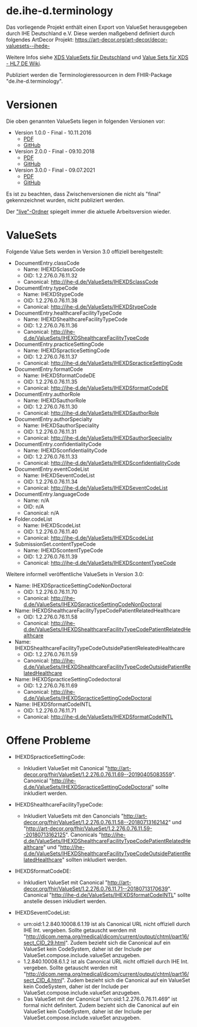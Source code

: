 # de.ihe-d.terminology

Das vorliegende Projekt enthält einen Export von ValueSet herausgegeben durch IHE Deutschland e.V.
Diese werden maßgebend definiert durch folgendes ArtDecor Projekt: https://art-decor.org/art-decor/decor-valuesets--ihede-

Weitere Infos siehe [XDS ValueSets für Deutschland](https://www.ihe-d.de/projekte/xds-value-sets-fuer-deutschland/) und [Value Sets für XDS - HL7 DE Wiki](https://wiki.hl7.de/index.php?title=IG:Value_Sets_für_XDS).

Publiziert werden die Terminologieressourcen in dem FHIR-Package "de.ihe-d.terminology".

# Versionen

Die oben genannten ValueSets liegen in folgenden Versionen vor:

* Version 1.0.0 - Final - 10.11.2016
  * [PDF](https://www.ihe-d.de/wp-content/uploads/2020/09/XDS_Value_Sets1.pdf)
  * [GitHub](https://github.com/hl7germany/de.ihe-d.terminology/tree/v1.0) 
* Version 2.0.0 - Final - 09.10.2018
  * [PDF](https://www.ihe-d.de/wp-content/uploads/2020/09/ValueSets2_0.pdf)
  * [GitHub](https://github.com/hl7germany/de.ihe-d.terminology/tree/v2.0)  
* Version 3.0.0 - Final - 09.07.2021
  * [PDF](https://www.ihe-d.de/wp-content/uploads/2021/07/XDSValueSetsDv3.pdf)
  * [GitHub](https://github.com/hl7germany/de.ihe-d.terminology/tree/v3.0) 

Es ist zu beachten, dass Zwischenversionen die nicht als "final" gekennzeichnet wurden, nicht publiziert werden.

Der ["live"-Ordner](https://github.com/hl7germany/de.ihe-d.terminology/tree/master/terminologie/ValueSets/live) spiegelt immer die aktuelle Arbeitsversion wieder.

# ValueSets

Folgende Value Sets werden in Version 3.0 offiziell bereitgestellt:

* DocumentEntry.classCode
  * Name: IHEXDSclassCode
  * OID: 1.2.276.0.76.11.32
  * Canonical: http://ihe-d.de/ValueSets/IHEXDSclassCode
* DocumentEntry.typeCode
  * Name: IHEXDStypeCode
  * OID: 1.2.276.0.76.11.38
  * Canonical: http://ihe-d.de/ValueSets/IHEXDStypeCode
* DocumentEntry.healthcareFacilityTypeCode
  * Name: IHEXDShealthcareFacilityTypeCode
  * OID: 1.2.276.0.76.11.36
  * Canonical: http://ihe-d.de/ValueSets/IHEXDShealthcareFacilityTypeCode
* DocumentEntry.practiceSettingCode
  * Name: IHEXDSpracticeSettingCode
  * OID: 1.2.276.0.76.11.37
  * Canonical: http://ihe-d.de/ValueSets/IHEXDSpracticeSettingCode
* DocumentEntry.formatCode
  * Name: IHEXDSformatCodeDE
  * OID: 1.2.276.0.76.11.35
  * Canonical: http://ihe-d.de/ValueSets/IHEXDSformatCodeDE
* DocumentEntry.authorRole
  * Name: IHEXDSauthorRole
  * OID: 1.2.276.0.76.11.30
  * Canonical: http://ihe-d.de/ValueSets/IHEXDSauthorRole
* DocumentEntry.authorSpecialty
  * Name: IHEXDSauthorSpeciality
  * OID: 1.2.276.0.76.11.31
  * Canonical: http://ihe-d.de/ValueSets/IHEXDSauthorSpeciality
* DocumentEntry.confidentialityCode
  * Name: IHEXDSconfidentialityCode
  * OID: 1.2.276.0.76.11.33
  * Canonical: http://ihe-d.de/ValueSets/IHEXDSconfidentialityCode
* DocumentEntry.eventCodeList
  * Name: IHEXDSeventCodeList
  * OID: 1.2.276.0.76.11.34
  * Canonical: http://ihe-d.de/ValueSets/IHEXDSeventCodeList
* DocumentEntry.languageCode
  * Name: n/A
  * OID: n/A
  * Canonical: n/A
* Folder.codeList
  * Name: IHEXDScodeList
  * OID: 1.2.276.0.76.11.40
  * Canonical: http://ihe-d.de/ValueSets/IHEXDScodeList
* SubmissionSet.contentTypeCode
  * Name: IHEXDScontentTypeCode
  * OID: 1.2.276.0.76.11.39
  * Canonical: http://ihe-d.de/ValueSets/IHEXDScontentTypeCode

Weitere informell veröffentliche ValueSets in Version 3.0:

* Name: IHEXDSpracticeSettingCodeNonDoctoral
  * OID: 1.2.276.0.76.11.70
  * Canonical: http://ihe-d.de/ValueSets/IHEXDSpracticeSettingCodeNonDoctoral
* Name: IHEXDShealthcareFacilityTypeCodePatientRelatedHealthcare
  * OID: 1.2.276.0.76.11.58
  * Canonical: http://ihe-d.de/ValueSets/IHEXDShealthcareFacilityTypeCodePatientRelatedHealthcare
* Name: IHEXDShealthcareFacilityTypeCodeOutsidePatientReleatedHealthcare
  * OID: 1.2.276.0.76.11.59
  * Canonical: http://ihe-d.de/ValueSets/IHEXDShealthcareFacilityTypeCodeOutsidePatientRelatedHealthcare
* Name: IHEXDSpracticeSettingCodedoctoral
  * OID: 1.2.276.0.76.11.69
  * Canonical: http://ihe-d.de/ValueSets/IHEXDSpracticeSettingCodeDoctoral
* Name: IHEXDSformatCodeINTL
  * OID: 1.2.276.0.76.11.71
  * Canonical: http://ihe-d.de/ValueSets/IHEXDSformatCodeINTL

# Offene Probleme

* IHEXDSpracticeSettingCode:
  * Inkludiert ValueSet mit Canonical "http://art-decor.org/fhir/ValueSet/1.2.276.0.76.11.69--20190405083559". Canonical "http://ihe-d.de/ValueSets/IHEXDSpracticeSettingCodeDoctoral" sollte inkludiert werden.
  
* IHEXDShealthcareFacilityTypeCode:
  * Inkludiert ValueSets mit den Canoncials "http://art-decor.org/fhir/ValueSet/1.2.276.0.76.11.58--20180713162142" und "http://art-decor.org/fhir/ValueSet/1.2.276.0.76.11.59--20180713162125". Canonicals "http://ihe-d.de/ValueSets/IHEXDShealthcareFacilityTypeCodePatientRelatedHealthcare" und "http://ihe-d.de/ValueSets/IHEXDShealthcareFacilityTypeCodeOutsidePatientRelatedHealthcare" sollten inkludiert werden.

* IHEXDSformatCodeDE:
  * Inkludiert ValueSet mit Canonical "http://art-decor.org/fhir/ValueSet/1.2.276.0.76.11.71--20180713170639". Canonical "http://ihe-d.de/ValueSets/IHEXDSformatCodeINTL" sollte anstelle dessen inkludiert werden.

* IHEXDSeventCodeList:
  * urn:oid:1.2.840.10008.6.1.19 ist als Canonical URL nicht offiziell durch IHE Int. vergeben. Sollte getauscht werden mit "http://dicom.nema.org/medical/dicom/current/output/chtml/part16/sect_CID_29.html". Zudem bezieht sich die Canonical auf ein ValueSet kein CodeSystem, daher ist der Include per ValueSet.compose.include.valueSet anzugeben.
  * 1.2.840.10008.6.1.2 ist als Canonical URL nicht offiziell durch IHE Int. vergeben. Sollte getauscht werden mit "http://dicom.nema.org/medical/dicom/current/output/chtml/part16/sect_CID_4.html". Zudem bezieht sich die Canonical auf ein ValueSet kein CodeSystem, daher ist der Include per ValueSet.compose.include.valueSet anzugeben.
  * Das ValueSet mit der Canonical "urn:oid:1.2.276.0.76.11.469" ist formal nicht definitert. Zudem bezieht sich die Canonical auf ein ValueSet kein CodeSystem, daher ist der Include per ValueSet.compose.include.valueSet anzugeben.
